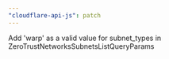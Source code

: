 ```yaml
---
"cloudflare-api-js": patch
---
```


Add 'warp' as a valid value for subnet_types in ZeroTrustNetworksSubnetsListQueryParams